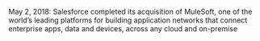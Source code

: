 May 2, 2018: Salesforce completed its acquisition of MuleSoft, one of the world’s leading platforms for building application networks that connect enterprise apps, data and devices, across any cloud and on-premise